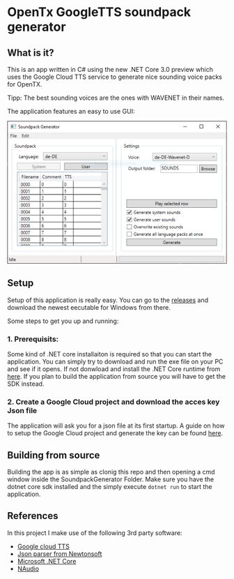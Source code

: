# OpenTx GoogleTTS soundpack generator

## What is it?

This is an app written in C# using the new .NET Core 3.0 preview which uses the Google Cloud TTS service to generate nice sounding voice packs for OpenTX.

Tipp: The best sounding voices are the ones with WAVENET in their names.

The application features an easy to use GUI:

![](https://github.com/florianL21/OpenTx-googleTTS-soundpack-generator/blob/master/wiki-images/Screenshot-main-GUI.png)


## Setup

Setup of this application is really easy. You can go to the [releases](https://github.com/florianL21/OpenTx-googleTTS-soundpack-generator/releases) and download the newest eecutable for Windows from there.

Some steps to get you up and running:

### 1. Prerequisits:
Some kind of .NET core installaiton is required so that you can start the application.
You can simply try to download and run the exe file on your PC and see if it opens. 
If not donwload and install the .NET Core runtime from [here](https://dotnet.microsoft.com/download/dotnet-core/3.0).
If you plan to build the application from source you will have to get the SDK instead.

### 2. Create a Google Cloud project and download the acces key Json file

The application will ask you for a json file at its first startup.
A guide on how to setup the Google Cloud project and generate the key can be found [here](https://cloud.google.com/text-to-speech/docs/quickstart-client-libraries).

## Building from source

Building the app is as simple as clonig this repo and then opening a cmd window inside the SoundpackGenerator Folder. 
Make sure you have the dotnet core sdk installed and the simply execute `dotnet run` to start the application.

## References

In this project I make use of the following 3rd party software:

- [Google cloud TTS](https://cloud.google.com/text-to-speech/)
- [Json parser from Newtonsoft](https://www.newtonsoft.com/json)
- [Microsoft .NET Core](https://dotnet.microsoft.com/download)
- [NAudio](https://github.com/naudio/NAudio)
